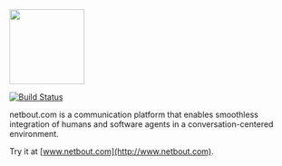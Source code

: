 <img src="http://img.netbout.com/logo/logo-en.png" width="132px"/>

[![Build Status](https://travis-ci.org/netbout/netbout.svg?branch=master)](https://travis-ci.org/netbout/netbout)

netbout.com is a communication platform that enables smoothless integration
of humans and software agents in a conversation-centered environment.

Try it at [www.netbout.com](http://www.netbout.com).
